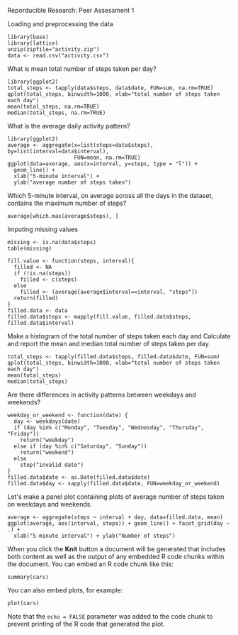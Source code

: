 Reporducible Research: Peer Assessment 1

Loading and preprocessing the data
```{r}
library(base)
library(lattice)
unzip(zipfile="activity.zip")
data <- read.csv("activity.csv")
```
What is mean total number of steps taken per day?
```{r}
library(ggplot2)
total_steps <- tapply(data$steps, data$date, FUN=sum, na.rm=TRUE)
qplot(total_steps, binwidth=1000, xlab="total number of steps taken each day")
mean(total_steps, na.rm=TRUE)
median(total_steps, na.rm=TRUE)
```


What is the average daily activity pattern?
```{r}
library(ggplot2)
average <- aggregate(x=list(steps=data$steps), by=list(interval=data$interval),
                     FUN=mean, na.rm=TRUE)
ggplot(data=average, aes(x=interval, y=steps, type = "l")) +
  geom_line() +
  xlab("5-minute interval") +
  ylab("average number of steps taken")
```

Which 5-minute interval, on average across all the days in the dataset, contains the maximum number of steps?
```{r}
average[which.max(average$steps), ]
```

Imputing missing values
```{r}
missing <- is.na(data$steps)
table(missing)
```

```{r}
fill.value <- function(steps, interval){
  filled <- NA
  if (!is.na(steps))
    filled <- c(steps)
  else
    filled <- (average[average$interval==interval, "steps"])
  return(filled)
}
filled.data <- data 
filled.data$steps <- mapply(fill.value, filled.data$steps, filled.data$interval) 
```
Make a histogram of the total number of steps taken each day and Calculate and report the mean and median total number of steps taken per day.
```{r}
total_steps <- tapply(filled.data$steps, filled.data$date, FUN=sum)
qplot(total_steps, binwidth=1000, xlab="total number of steps taken each day")
mean(total_steps)
median(total_steps)
```

Are there differences in activity patterns between weekdays and weekends?
```{r}
weekday_or_weekend <- function(date) {
  day <- weekdays(date)
  if (day %in% c("Monday", "Tuesday", "Wednesday", "Thursday", "Friday"))
    return("weekday")
  else if (day %in% c("Saturday", "Sunday"))
    return("weekend")
  else
    stop("invalid date")
}
filled.data$date <- as.Date(filled.data$date)
filled.data$day <- sapply(filled.data$date, FUN=weekday_or_weekend)
```
Let's make a panel plot containing plots of average number of steps taken on weekdays and weekends.
```{r}
average <- aggregate(steps ~ interval + day, data=filled.data, mean)
ggplot(average, aes(interval, steps)) + geom_line() + facet_grid(day ~ .) +
  xlab("5-minute interval") + ylab("Number of steps")
```

When you click the **Knit** button a document will be generated that includes both content as well as the output of any embedded R code chunks within the document. You can embed an R code chunk like this:

```{r}
summary(cars)
```

You can also embed plots, for example:

```{r, echo=FALSE}
plot(cars)
```

Note that the `echo = FALSE` parameter was added to the code chunk to prevent printing of the R code that generated the plot.
